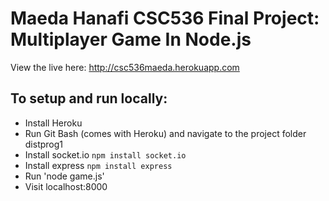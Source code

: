 Maeda Hanafi
CSC536 Final Project: Multiplayer Game In Node.js
=============================

View the live here:
http://csc536maeda.herokuapp.com

## To setup and run locally:

* Install Heroku
* Run Git Bash (comes with Heroku) and navigate to the project folder distprog1
* Install socket.io `npm install socket.io`
* Install express `npm install express`
* Run 'node game.js'
* Visit localhost:8000



